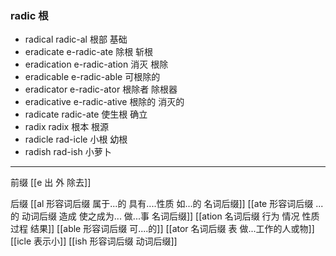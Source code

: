 ### radic  根

- radical   radic-al 根部 基础
- eradicate e-radic-ate 除根 斩根
- eradication e-radic-ation 消灭 根除
- eradicable e-radic-able 可根除的
- eradicator e-radic-ator 根除者 除根器
- eradicative e-radic-ative 根除的 消灭的
- radicate radic-ate 使生根 确立
- radix radix 根本 根源
- radicle rad-icle 小根 幼根
- radish rad-ish 小萝卜

---
前缀
[[e 出 外 除去]]

后缀
[[al 形容词后缀   属于...的  具有....性质  如...的   名词后缀]]
[[ate 形容词后缀  ...的 动词后缀 造成 使之成为... 做...事 名词后缀]]
[[ation 名词后缀  行为 情况 性质 过程 结果]]
[[able  形容词后缀 可....的]]
[[ator 名词后缀 表 做...工作的人或物]]
[[icle 表示小]]
[[ish 形容词后缀  动词后缀]]